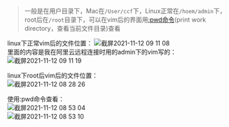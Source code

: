 > 一般是在用户目录下，Mac在`/User/ccf`下，Linux正常在`/hoem/admin`下，root后在`/root`目录下，可以在vim后的界面用[:pwd命令](https://www.google.com/search?q=pwd%E5%91%BD%E4%BB%A4&oq=pwd&aqs=chrome.1.69i57j0i512l5j46i512j0i512l2j46i512.2146j0j7&sourceid=chrome&ie=UTF-8)(print work directory，查看当前文件目录)查看

linux下正常vim后的文件位置：
![截屏2021-11-12 09 11 08](https://user-images.githubusercontent.com/74129445/141391878-f4923e58-6cac-4b25-9c1f-cb8931a38ad0.png)  
里面的内容是我在阿里云远程连接时用的admin下的vim写的：  
![截屏2021-11-12 09 11 19](https://user-images.githubusercontent.com/74129445/141391970-bafd2c5d-03e3-4f0c-b44c-bdcdad3ad0b5.png)  


linux下root后vim后的文件位置：  
![截屏2021-11-12 08 28 26](https://user-images.githubusercontent.com/74129445/141390018-77be2c18-75a1-444d-8185-826af298a4ee.png)  

使用:pwd命令查看：  
![截屏2021-11-12 08 53 04](https://user-images.githubusercontent.com/74129445/141390162-3efb5619-b9a1-4db3-abe3-ef99ae1a53d4.png)  
![截屏2021-11-12 08 53 10](https://user-images.githubusercontent.com/74129445/141390168-d3f10b23-2007-4ecf-9f27-74a17943bb45.png)  



